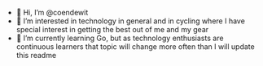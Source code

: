 - 👋 Hi, I’m @coendewit
- 👀 I’m interested in technology in general and in cycling where I have special interest in getting the best out of me and my gear
- 🌱 I’m currently learning Go, but as technology enthusiasts are continuous learners that topic will change more often than I will update this readme

<!---
coendewit/coendewit is a ✨ special ✨ repository because its `README.md` (this file) appears on your GitHub profile.
You can click the Preview link to take a look at your changes.
--->

